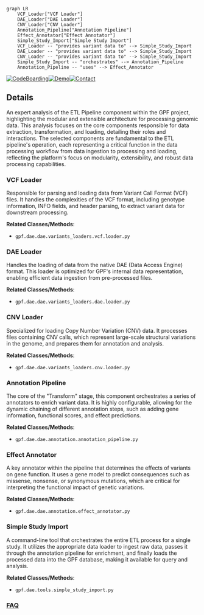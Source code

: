 ```mermaid
graph LR
    VCF_Loader["VCF Loader"]
    DAE_Loader["DAE Loader"]
    CNV_Loader["CNV Loader"]
    Annotation_Pipeline["Annotation Pipeline"]
    Effect_Annotator["Effect Annotator"]
    Simple_Study_Import["Simple Study Import"]
    VCF_Loader -- "provides variant data to" --> Simple_Study_Import
    DAE_Loader -- "provides variant data to" --> Simple_Study_Import
    CNV_Loader -- "provides variant data to" --> Simple_Study_Import
    Simple_Study_Import -- "orchestrates" --> Annotation_Pipeline
    Annotation_Pipeline -- "uses" --> Effect_Annotator
```

[![CodeBoarding](https://img.shields.io/badge/Generated%20by-CodeBoarding-9cf?style=flat-square)](https://github.com/CodeBoarding/GeneratedOnBoardings)[![Demo](https://img.shields.io/badge/Try%20our-Demo-blue?style=flat-square)](https://www.codeboarding.org/demo)[![Contact](https://img.shields.io/badge/Contact%20us%20-%20contact@codeboarding.org-lightgrey?style=flat-square)](mailto:contact@codeboarding.org)

## Details

An expert analysis of the ETL Pipeline component within the GPF project, highlighting the modular and extensible architecture for processing genomic data. This analysis focuses on the core components responsible for data extraction, transformation, and loading, detailing their roles and interactions. The selected components are fundamental to the ETL pipeline's operation, each representing a critical function in the data processing workflow from data ingestion to processing and loading, reflecting the platform's focus on modularity, extensibility, and robust data processing capabilities.

### VCF Loader
Responsible for parsing and loading data from Variant Call Format (VCF) files. It handles the complexities of the VCF format, including genotype information, INFO fields, and header parsing, to extract variant data for downstream processing.


**Related Classes/Methods**:

- `gpf.dae.dae.variants_loaders.vcf.loader.py`


### DAE Loader
Handles the loading of data from the native DAE (Data Access Engine) format. This loader is optimized for GPF's internal data representation, enabling efficient data ingestion from pre-processed files.


**Related Classes/Methods**:

- `gpf.dae.dae.variants_loaders.dae.loader.py`


### CNV Loader
Specialized for loading Copy Number Variation (CNV) data. It processes files containing CNV calls, which represent large-scale structural variations in the genome, and prepares them for annotation and analysis.


**Related Classes/Methods**:

- `gpf.dae.dae.variants_loaders.cnv.loader.py`


### Annotation Pipeline
The core of the "Transform" stage, this component orchestrates a series of annotators to enrich variant data. It is highly configurable, allowing for the dynamic chaining of different annotation steps, such as adding gene information, functional scores, and effect predictions.


**Related Classes/Methods**:

- `gpf.dae.dae.annotation.annotation_pipeline.py`


### Effect Annotator
A key annotator within the pipeline that determines the effects of variants on gene function. It uses a gene model to predict consequences such as missense, nonsense, or synonymous mutations, which are critical for interpreting the functional impact of genetic variations.


**Related Classes/Methods**:

- `gpf.dae.dae.annotation.effect_annotator.py`


### Simple Study Import
A command-line tool that orchestrates the entire ETL process for a single study. It utilizes the appropriate data loader to ingest raw data, passes it through the annotation pipeline for enrichment, and finally loads the processed data into the GPF database, making it available for query and analysis.


**Related Classes/Methods**:

- `gpf.dae.tools.simple_study_import.py`




### [FAQ](https://github.com/CodeBoarding/GeneratedOnBoardings/tree/main?tab=readme-ov-file#faq)